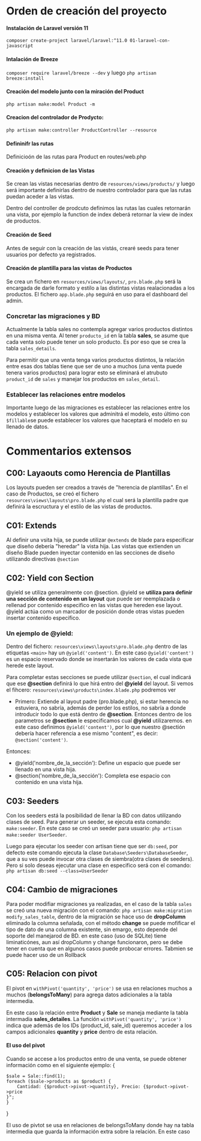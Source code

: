 # Orden de creación del proyecto

#### Instalación de Laravel versión 11
`composer create-project laravel/laravel:^11.0 01-laravel-con-javascript`

#### Intalación de Breeze
`composer require laravel/breeze --dev` y luego `php artisan breeze:install`


#### Creación del modelo junto con la miración del Product
`php artisan make:model Product -m`


#### Creacion del controlador de Prodycto:
`php artisan make:controller ProductController --resource`

#### Defininifr las rutas
Definicioón de las rutas para Product en routes/web.php

#### Creación y definicion de las Vistas
Se crean las vistas necesarias dentro de `resources/views/products/` y luego será importante definirlas dentro de nuestro controlador para que las rutas puedan aceder a las vistas.

Dentro del controller de prodcuto definimos las rutas las cuales retornarán una vista, por ejemplo la function de index deberá retornar la view de index de productos.

#### Creación de Seed
Antes de seguir con la creación de las vistás, crearé seeds para tener usuarios por defecto ya registrados.

#### Creación de plantilla para las vistas de Productos
Se crea un fichero en `resources/views/layouts/`, `pro.blade.php` será la encargada de darle formato y estilo a las distintas vistas realacionadas a los productos. El fichero `app.blade.php` seguirá en uso para el dashboard del admin.

### Concretar las migraciones y BD
Actualmente la tabla sales no contempla agregar varios productos distintos en una misma venta. Al tener `producto_id` en la tabla **sales**, se asume que cada venta solo puede tener un solo producto. Es por eso que se crea la tabla `sales_details`.

Para permitir que una venta tenga varios productos distintos, la relación entre esas dos tablas tiene que ser de uno a muchos (una venta puede tenera varios productos) para lograr esto se eliminará el atrubuto `product_id` de `sales` y manejar los productos en `sales_detail`.


### Establecer las relaciones entre modelos
Importante luego de las migraciones es establecer las relaciones entre los modelos y establecer los valores que adminitrá el modelo, esto último con `$fillable`se puede establecer los valores que haceptará el modelo en su llenado de datos.




# Commentarios extensos
## C00: Layaouts como Herencia de Plantillas
Los layouts pueden ser creados a través de "herencia de plantillas". En el caso de Productos, se creó el fichero `resources\views\layouts\pro.blade.php` el cual será la plantilla padre que definirá la escructura y el estilo de las vistas de productos.

## C01: Extends
Al definir una vsita hija, se puede utilizar `@extends` de blade para especificar que diseño debería "heredar" la vista hija. Las vistas que extienden un diseño Blade pueden inyectar contenido en las secciones de diseño utilizando directivas `@section`

## C02: Yield con Section
@yield se utiliza generalmente con @section. @yield se **utiliza para definir una sección de contenido en un layout** que puede ser reemplazada o rellenad por contenido especifico en las vistas que hereden ese layout. @yield actúa como un marcador de posición donde otras vistas pueden insertar contenido específico.

### Un ejemplo de @yield:
Dentro del fichero: `resources\views\layouts\pro.blade.php` dentro de las etiquetas `<main>` hay un `@yield('content')`. En este caso `@yield('content')` es un espacio reservado donde se insertarán los valores de cada vista que herede este layout.

Para completar estas secciones se puede utilizar `@section`, el cual indicará que ese **@section** definirá lo que hirá entro del **@yield** del layout.
Si vemos el fihcero: `resources\views\products\index.blade.php` podremos ver
- Primero: Extiende al layout padre (pro.blade.php), si estar herencia no estuviera, no sabría, además de perder los estilos, no sabría a donde introducir todo lo que está dentro de **@section**. 
Entonces dentro de los parametros se **@section** le especificamos cual **@yield** utilizaremos. en este caso definimos `@yield('content')`, por lo que nuestro @sectión debería hacer referencia a ese mismo "content", es decir: `@section('content')`.

Entonces:
- @yield('nombre_de_la_sección'): Define un espacio que puede ser llenado en una vista hija.
- @section('nombre_de_la_sección'): Completa ese espacio con contenido en una vista hija.

## C03: Seeders
Con los seeders está la posibilidad de llenar la BD con datos utilizando clases de seed. Para generar un seeder, se ejecuta esta comando: `make:seeder`. En este caso se creó un seeder para usuario:
`php artisan make:seeder UserSeeder`.

Luego para ejecutar los seeder con artisan tiene que ser `db:seed`, por defecto este comando ejecuta la clase `Database\Seeders\DatabaseSeeder`, que a su ves puede invocar otra clases de siembra(otra clases de seeders). Pero si solo deseas ejecutar una clase en especifico será con el comando: `php artisan db:seed --class=UserSeeder`

## C04: Cambio de migraciones
Para poder modifiar migraciones ya realizadas, en el caso de la tabla `sales` se creó una nueva migración con el comando: `php artisan make:migration modify_sales_table`, dentro de la migración se hace uso de **dropColumn** eliminado la columna señalada, con el método **change** se puede mofificar el tipo de dato de una columna existente, sin emargo, esto depende del soporte del manejarod de BD. en este caso (uso de SQLite) tiene liminaticónes, aun así dropColumn y change funcionaron, pero se debe tener en cuenta que en algunos casos puede probocar errores. Tabmien se puede hacer uso de un Rollback


## C05: Relacion con pivot
El pivot en `withPivot('quantity', 'price')` se usa en relaciones muchos a muchos (**belongsToMany**) para agrega datos adicionales a la tabla intermedia.

En este caso la relación entre **Product** y **Sale** se maneja mediante la tabla intermadia **sales_detailes**. La función `withPivot('quantity', 'price')` indica que además de los IDs (product_id, sale_id) queremos acceder a los campos adicionales **quantity** y **price** dentro de esta relación.

#### El uso del pivot 
Cuando se accese a los productos entro de una venta, se puede obtener información como en el siguiente 
ejemplo:
{

    $sale = Sale::find(1);
    foreach ($sale->products as $product) {
        Cantidad: {$product->pivot->quantity}, Precio: {$product->pivot->price
    }";
    }
}

El uso de pivtot se usa en relaciones de belongsToMany donde hay na tabla intermedia que guarda la información extra sobre la relación. En este caso 